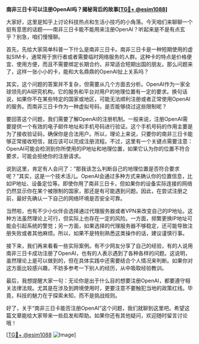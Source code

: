 **南非三日卡可以注册OpenAI吗？揭秘背后的故事[[TG💪+ @esim1088](https://t.me/s/esim1088)]**

大家好，这里是知乎上讨论科技热点和生活小技巧的小角落。今天咱们来聊聊一个挺有意思的话题——南非三日卡能不能用来注册OpenAI？听起来是不是有点玄乎？别急，咱们慢慢聊。

首先，先给大家简单科普一下什么是南非三日卡。南非三日卡是一种短期使用的虚拟SIM卡，通常用于旅行者或者需要临时网络服务的人群。这种卡的特点是价格便宜、使用方便，而且不需要绑定长期合约，非常适合短期出国的朋友。那么问题来了，这样一张小小的卡，能和大名鼎鼎的OpenAI扯上关系吗？

其实，这个问题的答案并不复杂，但需要从几个方面去分析。OpenAI作为一家全球领先的AI研究机构，它的服务和平台对用户的地理位置有一定的要求。换句话说，如果你不在某些特定的国家或地区，可能无法顺利注册或者正常使用OpenAI的服务。而南非三日卡作为一种虚拟号码，是否能够绕过这些限制呢？

要回答这个问题，我们需要了解OpenAI的注册机制。一般来说，注册OpenAI需要提供一个有效的电子邮件地址和手机号码进行验证。这个手机号码的作用主要是为了接收验证码，确保你是合法用户。所以，理论上来说，只要你的南非三日卡能够正常接收短信，就应该可以完成注册流程。不过，这里有一个关键点需要注意：OpenAI可能会检测到你所使用的IP地址和地理位置，如果它认为你的位置不符合要求，可能会拒绝你的注册请求。

说到这里，肯定有人会问了：“那我该怎么判断自己的地理位置是否符合要求呢？”其实，这是一个技术活儿。OpenAI会通过多种方式来确认你的位置信息，比如IP地址、设备定位等。即使你用了南非三日卡，但如果你的设备实际连接的网络仍然显示你在某个被限制的国家，那还是有可能遇到问题。因此，在尝试注册之前，最好先确认一下自己的网络环境是否安全可靠。

当然啦，也有不少小伙伴会选择通过代理服务器或者VPN来改变自己的IP地址。这种方法虽然理论上可行，但实际上也存在一定的风险。一方面，频繁更换IP地址可能会引起系统的警觉；另一方面，如果选择的代理服务器不够稳定，还可能导致注册失败或者其他麻烦。所以，如果不是特别熟悉这类操作的话，建议谨慎行事。

接下来，我们再来看看一些实际案例。有不少网友分享了自己的经验，有的人说用南非三日卡成功注册了OpenAI，也有的人表示遇到了各种各样的问题。这说明，虽然理论上是可以做到的，但在具体实践中还需要结合个人情况来判断。如果你对这方面比较感兴趣，不妨多参考一下别人的经历，从中吸取经验教训。

最后，我想提醒大家一句：无论你是出于什么目的想要注册OpenAI，都要遵守相关法律法规。尤其是在涉及到跨境使用时，更要注意不要触犯当地的政策红线。毕竟，科技的魅力在于探索未知，而不是挑战规则。

好了，关于“南非三日卡能否注册OpenAI”这个问题，我们就聊到这里吧。希望这篇文章能给大家带来一些启发和帮助。如果你还有其他疑问，欢迎随时留言讨论哦！

[[TG💪+ @esim1088](https://t.me/s/esim1088) ![Image](https://i.postimg.cc/4NQfJmqS/Snipaste-2025-05-13-00-14-12.png)]